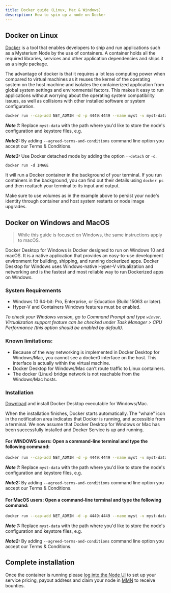 ```yaml
---
title: Docker guide (Linux, Mac & Windows)
description: How to spin up a node on Docker
---
```


## Docker on Linux

[Docker](https://www.docker.com/) is a tool that enables developers to ship and run applications such as a Mysterium Node by the use of containers.
A container holds all the required libraries, services and other application dependencies and ships it as a single package.

The advantage of docker is that it requires a lot less computing power when compared to virtual machines as it reuses the kernel of the operating system on the host machine and isolates the containerized application from global system settings and environmental factors.
This makes it easy to run applications without worrying about the operating system compatibility issues, as well as collisions with other installed software or system configuration.


```bash
docker run --cap-add NET_ADMIN -d -p 4449:4449 --name myst -v myst-data:/var/lib/mysterium-node mysteriumnetwork/myst:latest service --agreed-terms-and-conditions
```

**_Note 1:_** Replace `myst-data` with the path where you'd like to store the node's configuration and keystore files, e.g.

**_Note2:_** By adding `--agreed-terms-and-conditions` command line option you accept our Terms & Conditions.

**_Note3:_** Use Docker detached mode by adding the option `--detach` or `-d`.

```
docker run -d IMAGE
```

It will run a Docker container in the background of your terminal.
If you run containers in the background, you can find out their details using `docker ps` and then reattach your terminal to its input and output.

Make sure to use volumes as in the example above to persist your node's identity through container and host system restarts or node image upgrades.

## Docker on Windows and MacOS

> While this guide is focused on Windows, the same instructions apply to macOS.

Docker Desktop for Windows is Docker designed to run on Windows 10 and macOS.
It is a native application that provides an easy-to-use development environment for building, shipping, and running dockerized apps.
Docker Desktop for Windows uses Windows-native Hyper-V virtualization and networking and is the fastest and most reliable way to run Dockerized apps on Windows.

### System Requirements

-   Windows 10 64-bit: Pro, Enterprise, or Education (Build 15063 or later).
-   Hyper-V and Containers Windows features must be enabled.

_To check your Windows version, go to Command Prompt and type `winver`.
Virtualization support feature can be checked under Task Manager > CPU Performance (this option should be enabled by default)._

### Known limitations:

- Because of the way networking is implemented in Docker Desktop for Windows/Mac, you cannot see a docker0 interface on the host. This interface is actually within the virtual machine.
- Docker Desktop for Windows/Mac can’t route traffic to Linux containers.
- The docker (Linux) bridge network is not reachable from the Windows/Mac hosts.

### Installation

[Download](https://www.docker.com/products/docker-desktop) and install Docker Desktop executable for Windows/Mac.

When the installation finishes, Docker starts automatically. The "whale" icon in the notification area indicates that Docker is running, and accessible from a terminal. We now assume that Docker Desktop for Windows or Mac has been successfully installed and Docker Service is up and running.

#### For WINDOWS users: Open a command-line terminal and type the following command:

```bash
docker run --cap-add NET_ADMIN -d -p 4449:4449 --name myst -v myst-data:/var/lib/mysterium-node mysteriumnetwork/myst:latest service --agreed-terms-and-conditions
```

**_Note 1:_** Replace `myst-data` with the path where you'd like to store the node's configuration and keystore files, e.g.

**_Note2:_** By adding `--agreed-terms-and-conditions` command line option you accept our Terms & Conditions.

#### For MacOS users: Open a command-line terminal and type the following command:

```bash
docker run --cap-add NET_ADMIN -d -p 4449:4449 --name myst -v myst-data:/var/lib/mysterium-node --device /dev/net/tun:/dev/net/tun mysteriumnetwork/myst:latest service --agreed-terms-and-conditions
```

**_Note 1:_** Replace `myst-data` with the path where you'd like to store the node's configuration and keystore files, e.g.

**_Note2:_** By adding `--agreed-terms-and-conditions` command line option you accept our Terms & Conditions.

## Complete installation

Once the container is running please [log into the Node UI](/node-runners/node-ui/) to set up your service pricing, payout address and claim your node in [MMN](https://my.mysterium.network) to receive bounties.
